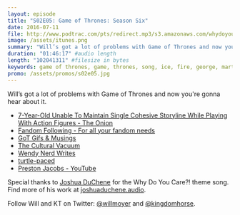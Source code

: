 ```yaml
---
layout: episode
title: "S02E05: Game of Thrones: Season Six"
date: 2016-07-11
file: http://www.podtrac.com/pts/redirect.mp3/s3.amazonaws.com/whydoyoucare.fm/Why+Do+You+Care+-+S02E05.mp3
image: /assets/itunes.png
summary: "Will’s got a lot of problems with Game of Thrones and now you're gonna hear about it."
duration: "01:46:17" #audio length
length: "102041311" #filesize in bytes
keywords: game of thrones, game, thrones, song, ice, fire, george, martin, lannister, stark, cersei, tyrion, jon, snow, sansa, westeros, arya 
promo: /assets/promos/s02e05.jpg
---
```


Will’s got a lot of problems with Game of Thrones and now you're gonna hear about it.

<ul>
  <li><a href="http://www.theonion.com/article/7-year-old-unable-maintain-single-cohesive-storyli-53078">7-Year-Old Unable To Maintain Single Cohesive Storyline While Playing With Action Figures - The Onion</a></li>
  <li><a href="http://www.fandomfollowing.com/">Fandom Following - For all your fandom needs</a></li>
  <li><a href="http://gotgifsandmusings.tumblr.com/">GoT Gifs &amp; Musings</a></li>
  <li><a href="http://theculturalvacuum.tumblr.com/">The Cultural Vacuum</a></li>
  <li><a href="http://wendynerdwrites.tumblr.com/">Wendy Nerd Writes</a></li>
  <li><a href="http://turtle-paced.tumblr.com/">turtle-paced</a></li>
  <li><a href="https://www.youtube.com/channel/UCXU7XVK_2Wd6tAHYO8g9vAA/videos">Preston Jacobs
 - YouTube</a></li>
</ul>


Special thanks to [Joshua DuChene](http://joshuaduchene.audio) for the Why Do You Care?! theme song. Find more of his work at [joshuaduchene.audio](http://joshuaduchene.audio).

Follow Will and KT on Twitter: [@willmoyer](https://twitter.com/willmoyer) and [@kingdomhorse](https://twitter.com/kingdomhorse).